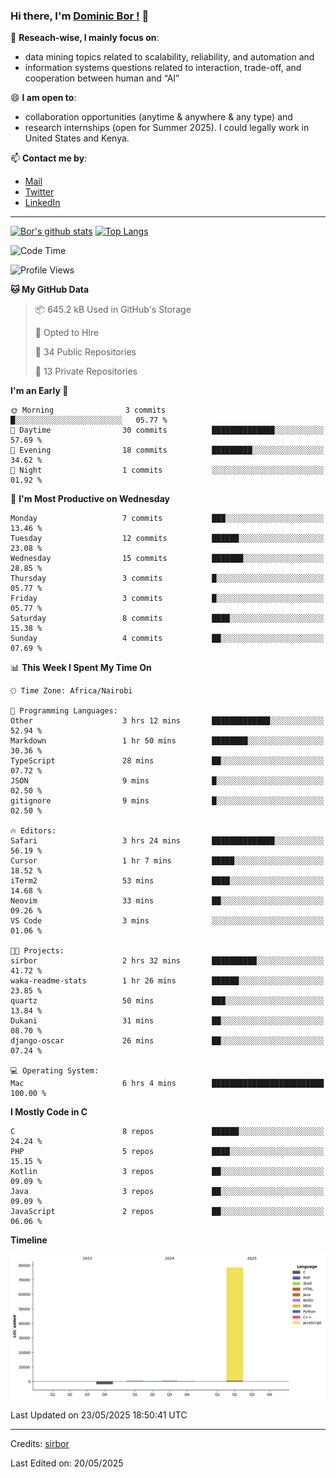 ### Hi there, I'm [Dominic Bor !](https://www.dominicbor.me/) 👋

🔭 **Reseach-wise, I mainly focus on**:

- data mining topics related to scalability, reliability, and automation and
- information systems questions related to interaction, trade-off, and cooperation between human and “AI”

😄 **I am open to**:

- collaboration opportunities (anytime & anywhere & any type) and
- research internships (open for Summer 2025). I could legally work in United States and Kenya.

📫 **Contact me by**:

- [Mail](mailto:dominicbor@icloud.com)
- [Twitter](https://twitter.com/Kd_Bpr)
- [LinkedIn](https://www.linkedin.com/in/sirbor/)

---

[![Bor's github stats](https://github-readme-stats.vercel.app/api?username=sirbor&theme=material-palenight&count_private=true&hide=contribs)](https://github.com/anuraghazra/github-readme-stats)
[![Top Langs](https://github-readme-stats.vercel.app/api/top-langs/?username=sirbor&theme=material-palenight&hide=Jupyter&layout=compact)](https://github.com/anuraghazra/github-readme-stats)

<!--START_SECTION:waka-->
![Code Time](http://img.shields.io/badge/Code%20Time-811%20hrs%2010%20mins-blue)

![Profile Views](http://img.shields.io/badge/Profile%20Views-6-blue)

**🐱 My GitHub Data** 

> 📦 645.2 kB Used in GitHub's Storage 
 > 
> 💼 Opted to Hire
 > 
> 📜 34 Public Repositories 
 > 
> 🔑 13 Private Repositories 
 > 
**I'm an Early 🐤** 

```text
🌞 Morning                3 commits           █░░░░░░░░░░░░░░░░░░░░░░░░   05.77 % 
🌆 Daytime                30 commits          ██████████████░░░░░░░░░░░   57.69 % 
🌃 Evening                18 commits          █████████░░░░░░░░░░░░░░░░   34.62 % 
🌙 Night                  1 commits           ░░░░░░░░░░░░░░░░░░░░░░░░░   01.92 % 
```
📅 **I'm Most Productive on Wednesday** 

```text
Monday                   7 commits           ███░░░░░░░░░░░░░░░░░░░░░░   13.46 % 
Tuesday                  12 commits          ██████░░░░░░░░░░░░░░░░░░░   23.08 % 
Wednesday                15 commits          ███████░░░░░░░░░░░░░░░░░░   28.85 % 
Thursday                 3 commits           █░░░░░░░░░░░░░░░░░░░░░░░░   05.77 % 
Friday                   3 commits           █░░░░░░░░░░░░░░░░░░░░░░░░   05.77 % 
Saturday                 8 commits           ████░░░░░░░░░░░░░░░░░░░░░   15.38 % 
Sunday                   4 commits           ██░░░░░░░░░░░░░░░░░░░░░░░   07.69 % 
```


📊 **This Week I Spent My Time On** 

```text
🕑︎ Time Zone: Africa/Nairobi

💬 Programming Languages: 
Other                    3 hrs 12 mins       █████████████░░░░░░░░░░░░   52.94 % 
Markdown                 1 hr 50 mins        ████████░░░░░░░░░░░░░░░░░   30.36 % 
TypeScript               28 mins             ██░░░░░░░░░░░░░░░░░░░░░░░   07.72 % 
JSON                     9 mins              █░░░░░░░░░░░░░░░░░░░░░░░░   02.50 % 
gitignore                9 mins              █░░░░░░░░░░░░░░░░░░░░░░░░   02.50 % 

🔥 Editors: 
Safari                   3 hrs 24 mins       ██████████████░░░░░░░░░░░   56.19 % 
Cursor                   1 hr 7 mins         █████░░░░░░░░░░░░░░░░░░░░   18.52 % 
iTerm2                   53 mins             ████░░░░░░░░░░░░░░░░░░░░░   14.68 % 
Neovim                   33 mins             ██░░░░░░░░░░░░░░░░░░░░░░░   09.26 % 
VS Code                  3 mins              ░░░░░░░░░░░░░░░░░░░░░░░░░   01.06 % 

🐱‍💻 Projects: 
sirbor                   2 hrs 32 mins       ██████████░░░░░░░░░░░░░░░   41.72 % 
waka-readme-stats        1 hr 26 mins        ██████░░░░░░░░░░░░░░░░░░░   23.85 % 
quartz                   50 mins             ███░░░░░░░░░░░░░░░░░░░░░░   13.84 % 
Dukani                   31 mins             ██░░░░░░░░░░░░░░░░░░░░░░░   08.70 % 
django-oscar             26 mins             ██░░░░░░░░░░░░░░░░░░░░░░░   07.24 % 

💻 Operating System: 
Mac                      6 hrs 4 mins        █████████████████████████   100.00 % 
```

**I Mostly Code in C** 

```text
C                        8 repos             ██████░░░░░░░░░░░░░░░░░░░   24.24 % 
PHP                      5 repos             ████░░░░░░░░░░░░░░░░░░░░░   15.15 % 
Kotlin                   3 repos             ██░░░░░░░░░░░░░░░░░░░░░░░   09.09 % 
Java                     3 repos             ██░░░░░░░░░░░░░░░░░░░░░░░   09.09 % 
JavaScript               2 repos             ██░░░░░░░░░░░░░░░░░░░░░░░   06.06 % 
```



**Timeline**

![Lines of Code chart](https://raw.githubusercontent.com/sirbor/sirbor/main/assets/bar_graph.png)


 Last Updated on 23/05/2025 18:50:41 UTC
<!--END_SECTION:waka-->
---

Credits: [sirbor](https://github.com/sirbor)

Last Edited on: 20/05/2025
